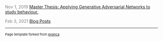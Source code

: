 
<span style="color: gray"> Nov 1, 2019 </span> 
[Master Thesis: Applying Generative Adversarial Networks to study behaviour.](/pdf/Thesis_final_Version.pdf)

<span style="color: gray"> Feb 3, 2021 </span> 
[Blog Posts](./blogPosts.md)


---

<p style="font-size:11px">Page template forked from <a href="https://github.com/evanca/quick-portfolio">evanca</a></p>
<!-- Remove above link if you don't want to attibute -->
